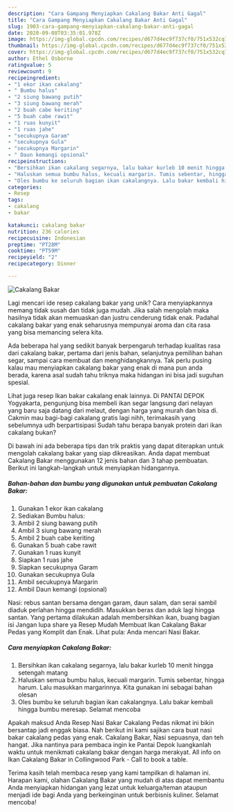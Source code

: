 ```yaml
---
description: "Cara Gampang Menyiapkan Cakalang Bakar Anti Gagal"
title: "Cara Gampang Menyiapkan Cakalang Bakar Anti Gagal"
slug: 1903-cara-gampang-menyiapkan-cakalang-bakar-anti-gagal
date: 2020-09-08T03:35:01.978Z
image: https://img-global.cpcdn.com/recipes/d677d4ec9f737cf0/751x532cq70/cakalang-bakar-foto-resep-utama.jpg
thumbnail: https://img-global.cpcdn.com/recipes/d677d4ec9f737cf0/751x532cq70/cakalang-bakar-foto-resep-utama.jpg
cover: https://img-global.cpcdn.com/recipes/d677d4ec9f737cf0/751x532cq70/cakalang-bakar-foto-resep-utama.jpg
author: Ethel Osborne
ratingvalue: 5
reviewcount: 9
recipeingredient:
- "1 ekor ikan cakalang"
- " Bumbu halus"
- "2 siung bawang putih"
- "3 siung bawang merah"
- "2 buah cabe keriting"
- "5 buah cabe rawit"
- "1 ruas kunyit"
- "1 ruas jahe"
- "secukupnya Garam"
- "secukupnya Gula"
- "secukupnya Margarin"
- " Daun kemangi opsional"
recipeinstructions:
- "Bersihkan ikan cakalang segarnya, lalu bakar kurleb 10 menit hingga setengah matang"
- "Haluskan semua bumbu halus, kecuali margarin. Tumis sebentar, hingga harum. Lalu masukkan margarinnya. Kita gunakan ini sebagai bahan olesan"
- "Oles bumbu ke seluruh bagian ikan cakalangnya. Lalu bakar kembali hingga bumbu meresap. Selamat mencoba"
categories:
- Resep
tags:
- cakalang
- bakar

katakunci: cakalang bakar 
nutrition: 236 calories
recipecuisine: Indonesian
preptime: "PT28M"
cooktime: "PT59M"
recipeyield: "2"
recipecategory: Dinner

---
```



![Cakalang Bakar](https://img-global.cpcdn.com/recipes/d677d4ec9f737cf0/751x532cq70/cakalang-bakar-foto-resep-utama.jpg)

Lagi mencari ide resep cakalang bakar yang unik? Cara menyiapkannya memang tidak susah dan tidak juga mudah. Jika salah mengolah maka hasilnya tidak akan memuaskan dan justru cenderung tidak enak. Padahal cakalang bakar yang enak seharusnya mempunyai aroma dan cita rasa yang bisa memancing selera kita.

Ada beberapa hal yang sedikit banyak berpengaruh terhadap kualitas rasa dari cakalang bakar, pertama dari jenis bahan, selanjutnya pemilihan bahan segar, sampai cara membuat dan menghidangkannya. Tak perlu pusing kalau mau menyiapkan cakalang bakar yang enak di mana pun anda berada, karena asal sudah tahu triknya maka hidangan ini bisa jadi suguhan spesial.

Lihat juga resep Ikan bakar cakalang enak lainnya. Di PANTAI DEPOK Yogyakarta, pengunjung bisa membeli ikan segar langsung dari nelayan yang baru saja datang dari melaut, dengan harga yang murah dan bisa di. Cakmin mau bagi-bagi cakalang gratis lagi nihh, terimakasih yang sebelumnya udh berpartisipasi Sudah tahu berapa banyak protein dari ikan cakalang bukan?


Di bawah ini ada beberapa tips dan trik praktis yang dapat diterapkan untuk mengolah cakalang bakar yang siap dikreasikan. Anda dapat membuat Cakalang Bakar menggunakan 12 jenis bahan dan 3 tahap pembuatan. Berikut ini langkah-langkah untuk menyiapkan hidangannya.

<!--inarticleads1-->

##### Bahan-bahan dan bumbu yang digunakan untuk pembuatan Cakalang Bakar:

1. Gunakan 1 ekor ikan cakalang
1. Sediakan  Bumbu halus:
1. Ambil 2 siung bawang putih
1. Ambil 3 siung bawang merah
1. Ambil 2 buah cabe keriting
1. Gunakan 5 buah cabe rawit
1. Gunakan 1 ruas kunyit
1. Siapkan 1 ruas jahe
1. Siapkan secukupnya Garam
1. Gunakan secukupnya Gula
1. Ambil secukupnya Margarin
1. Ambil  Daun kemangi (opsional)


Nasi: rebus santan bersama dengan garam, daun salam, dan serai sambil diaduk perlahan hingga mendidih. Masukkan beras dan aduk lagi hingga santan. Yang pertama dilakukan adalah membersihkan ikan, buang bagian isi Jangan lupa share ya Resep Mudah Membuat Ikan Cakalang Bakar Pedas yang Komplit dan Enak. Lihat pula: Anda mencari Nasi Bakar. 

<!--inarticleads2-->

##### Cara menyiapkan Cakalang Bakar:

1. Bersihkan ikan cakalang segarnya, lalu bakar kurleb 10 menit hingga setengah matang
1. Haluskan semua bumbu halus, kecuali margarin. Tumis sebentar, hingga harum. Lalu masukkan margarinnya. Kita gunakan ini sebagai bahan olesan
1. Oles bumbu ke seluruh bagian ikan cakalangnya. Lalu bakar kembali hingga bumbu meresap. Selamat mencoba


Apakah maksud Anda Resep Nasi Bakar Cakalang Pedas nikmat ini bikin bersantap jadi enggak biasa. Nah berikut ini kami sajikan cara buat nasi bakar cakalang pedas yang enak. Cakalang Bakar, Nasi sepuasnya, dan teh hangat. Jika nantinya para pembaca ingin ke Pantai Depok luangkanlah waktu untuk menikmati cakalang bakar dengan harga merakyat. All info on Ikan Cakalang Bakar in Collingwood Park - Call to book a table. 

Terima kasih telah membaca resep yang kami tampilkan di halaman ini. Harapan kami, olahan Cakalang Bakar yang mudah di atas dapat membantu Anda menyiapkan hidangan yang lezat untuk keluarga/teman ataupun menjadi ide bagi Anda yang berkeinginan untuk berbisnis kuliner. Selamat mencoba!
